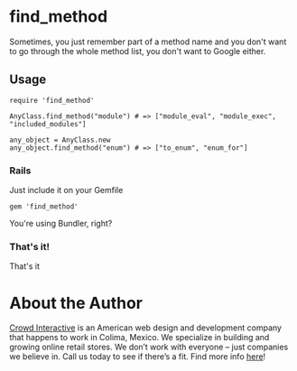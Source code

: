 # find_method

Sometimes, you just remember part of a method name and you don't want to go
through the whole method list, you don't want to Google either.

## Usage

    require 'find_method'

    AnyClass.find_method("module") # => ["module_eval", "module_exec", "included_modules"]

    any_object = AnyClass.new
    any_object.find_method("enum") # => ["to_enum", "enum_for"]

### Rails

Just include it on your Gemfile

    gem 'find_method'
    
You're using Bundler, right?

### That's it!

That's it

# About the Author

[Crowd Interactive](http://www.crowdint.com) is an American web design and development company that happens to work in Colima, Mexico. 
We specialize in building and growing online retail stores. We don’t work with everyone – just companies we believe in. Call us today to see if there’s a fit.
Find more info [here](http://www.crowdint.com)!